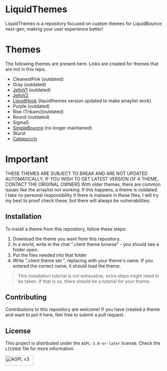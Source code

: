 # LiquidThemes

LiquidThemes is a repository focused on custom themes for LiquidBounce next-gen, making your user experience better!

# Themes
The following themes are present here. Links are created for themes that are not in this repo.

- CleanestPink  (outdated)
- Gray  (outdated)
- [JelloV1](https://github.com/larryngton2/jellobounce)  (outdated)
- [JelloV2](https://github.com/larryngton2/jellobounce/tree/v2)
- [LiquidHook](https://github.com/asitnixs/Liquidhook)  (liquidthemes version updated to make arraylist work)
- Purple  (outdated)
- Rise (Trikaes)(outdated)
- Round (outdated)
- Sigma5
- [SimpleBounce](https://github.com/liquidsquid1/simplebounce) (no longer maintained)
- Wurst
- [Catppuccin](https://github.com/liquidsquid1/catppuccin-lb)

# Important
THESE THEMES ARE SUBJECT TO BREAK AND ARE NOT UPDATED AUTOMATICALLY, IF YOU WISH TO GET LATEST VERSION OF A THEME, CONTACT THE ORIGINAL OWNERS
With older themes, there are common issues like the arraylist not working. If this happens, a theme is outdated.         
I take no personal responsibility if there is malware in these files, I will try my best to proof check these, but there will always be vulnerabilities. 

## Installation

To install a theme from this repository, follow these steps:
1. Download the theme you want from this repository.
2. In a world, write in the chat ".client theme browse" - you should see a folder open.
3. Put the files needed into that folder
4. Write ".client theme set <theme>", replacing <theme> with your theme's name. If you entered the correct name, it should load the theme.

> This installation tutorial is not exhaustive, extra steps might need to be taken. If that is so, there should be a tutorial for your theme.

## Contributing

Contributions to this repository are welcome! If you have created a theme and want to put it here, feel free to submit a pull request.

## License

This project is distributed under the `AGPL-3.0-or-later` license. Check the `LICENSE` file for more information.

<a href="https://www.gnu.org/licenses/agpl-3.0.en.html">
  <img src="https://codeberg.org/thatonecoder/assets/raw/branch/main/images/agpl-v3.png" alt="AGPL v3" width="88" height="31">
</a>
